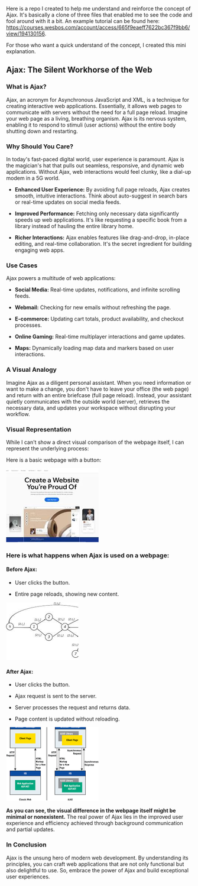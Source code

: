 Here is a repo I created to help me understand and reinforce the concept of Ajax. It's basically a clone of three files that enabled me to see the code and fool around with it a bit. An example tutorial can be found here: https://courses.wesbos.com/account/access/665f9eaeff7622bc367f9bb6/view/194130156.

For those who want a quick understand of the concept, I created this mini explanation.

## Ajax: The Silent Workhorse of the Web
### What is Ajax?

Ajax, an acronym for Asynchronous JavaScript and XML, is a technique for creating interactive web applications. Essentially, it allows web pages to communicate with servers without the need for a full page reload. Imagine your web page as a living, breathing organism. Ajax is its nervous system, enabling it to respond to stimuli (user actions) without the entire body shutting down and restarting.

### Why Should You Care?

In today's fast-paced digital world, user experience is paramount. Ajax is the magician's hat that pulls out seamless, responsive, and dynamic web applications. Without Ajax, web interactions would feel clunky, like a dial-up modem in a 5G world.

* **Enhanced User Experience:** By avoiding full page reloads, Ajax creates smooth, intuitive interactions. Think about auto-suggest in search bars or real-time updates on social media feeds.

* **Improved Performance:** Fetching only necessary data significantly speeds up web applications. It's like requesting a specific book from a library instead of hauling the entire library home.

* **Richer Interactions:** Ajax enables features like drag-and-drop, in-place editing, and real-time collaboration. It's the secret ingredient for building engaging web apps.

### Use Cases

Ajax powers a multitude of web applications:

* **Social Media:** Real-time updates, notifications, and infinite scrolling feeds.

* **Webmail:** Checking for new emails without refreshing the page.

* **E-commerce:** Updating cart totals, product availability, and checkout processes.

* **Online Gaming:** Real-time multiplayer interactions and game updates.

* **Maps:** Dynamically loading map data and markers based on user interactions.

### A Visual Analogy

Imagine Ajax as a diligent personal assistant. When you need information or want to make a change, you don't have to leave your office (the web page) and return with an entire briefcase (full page reload). Instead, your assistant quietly communicates with the outside world (server), retrieves the necessary data, and updates your workspace without disrupting your workflow.

### Visual Representation

While I can't show a direct visual comparison of the webpage itself, I can represent the underlying process:

Here is a basic webpage with a button:

![image](/Webpage-example.png)

### Here is what happens when Ajax is used on a webpage:

#### Before Ajax:

* User clicks the button.

* Entire page reloads, showing new content.

![image](/Before-Ajax.png)

#### After Ajax:

* User clicks the button.

* Ajax request is sent to the server.

* Server processes the request and returns data.

* Page content is updated without reloading.

![image](/After-Ajax.png)

**As you can see, the visual difference in the webpage itself might be minimal or nonexistent.** The real power of Ajax lies in the improved user experience and efficiency achieved through background communication and partial updates.

### In Conclusion

Ajax is the unsung hero of modern web development. By understanding its principles, you can craft web applications that are not only functional but also delightful to use. So, embrace the power of Ajax and build exceptional user experiences.